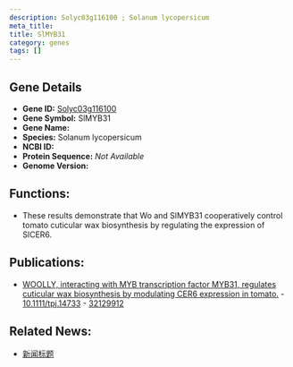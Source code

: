 ```yaml
---
description: Solyc03g116100 ; Solanum lycopersicum
meta_title:
title: SlMYB31
category: genes
tags: []
---
```


## Gene Details
- **Gene ID:**	[Solyc03g116100](https://www.maizegdb.org/gene_center/gene/Solyc03g116100)
- **Gene Symbol:** SlMYB31
- **Gene Name:** 
- **Species:** Solanum lycopersicum
- **NCBI ID:** [  ]()
- **Protein Sequence:** *Not Available*
- **Genome Version:** []()

## Functions:
   - These results demonstrate that Wo and SlMYB31 cooperatively control tomato cuticular wax biosynthesis by regulating the expression of SlCER6.

## Publications:
   - [WOOLLY, interacting with MYB transcription factor MYB31, regulates cuticular wax biosynthesis by modulating CER6 expression in tomato.]( https://onlinelibrary.wiley.com/doi/10.1111/tpj.14733 ) - [10.1111/tpj.14733]( https://onlinelibrary.wiley.com/doi/10.1111/tpj.14733 ) - [32129912](https://pubmed.ncbi.nlm.nih.gov/32129912/)

## Related News:
   - [新闻标题](https://mp.weixin.qq.com/s?__biz=Mzg3MDEwNDEyMg==&mid=2247487631&idx=2&sn=c2399e536591b1c195fcc189e523a13d&chksm=ce93bddaf9e434cc515ec4ac3a966e929465d53a64833b6aec95f1b3d556798e9533deb057a4&scene=27#wechat_redirect)

